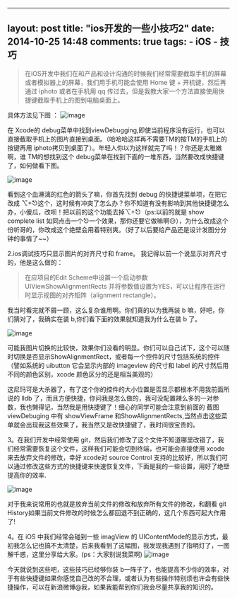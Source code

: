 
---
layout: post
title: "ios开发的一些小技巧2"
date: 2014-10-25 14:48
comments: true
tags: 
	- iOS 
	- 技巧
---

> 在iOS开发中我们在和产品和设计沟通的时候我们经常需要截取手机的屏幕或者模拟器上的屏幕，我们用手机可能会使用 Home 键 + 开机键，然后再通过 iphoto 或者在手机用 qq 传过去，但是我教大家一个方法直接使用快捷键截取手机上的图到电脑桌面上。

具体方法见下图 ：
![image](http://m3.img.srcdd.com/farm4/d/2015/0319/22/70FBE814E678EE3EC0DAE5733FC95E0F_B500_900_500_419.png)

在 Xcode的 debug菜单中找到viewDebugging,即使当前程序没有运行，也可以直接截取手机上的图片直接到桌面。（哈哈哈这样再不需要TM的按TM的手机上的按键再用 iphoto拷贝到桌面了）。年轻人你以为这样就完了吗！？你还是太稚嫩啊，谁 TM的想找到这个 debug菜单在找到下面的一堆东西，当然要改成快捷键了，如何做看下图。  


![image](http://m1.img.srcdd.com/farm4/d/2015/0319/22/9720AC136E2C5F93412034C68C71B8C8_B500_900_500_251.png)

看到这个血淋漓的红色的箭头了嘛，你首先找到 debug 的快捷键菜单项，在把它改成 ⌥+⎋这个，这时候有冲突了怎么办？你不知道有没有影响到其他快捷键怎么办，小傻瓜，改呗！把以前的这个功能去掉⌥+⎋（ps:以前的就是 show complete list 如同点击一个⎋一个效果，那你还要它做嘛啊😥），为什么改成这个份听哥的，你改成这个绝壁会用着特别爽。（好了以后要给产品还是设计发图分分钟的事情了~~）

2.ios调试技巧只显示图片的对齐尺寸和 frame。
我记得以前一个说显示对齐尺寸的，他是这么做的：
> 在应项目的Edit Scheme中设置一个启动参数 UIViewShowAlignmentRects 并将参数值设置为YES，可以让程序在运行时显示视图的对齐矩阵（alignment rectangle）。

我当时看完就不屑一顾，这么复杂谁用啊。你们真的以为我再装 b 嘛，好吧，你们猜对了，我确实在装 b,你们看下面的效果就知道我为什么在装 b 了。

![image](http://m1.img.srcdd.com/farm4/d/2015/0319/22/90AB5A73BB535168585A1DF5AD495F8E_ORIG_1178_714.gif)

可能我图片切换的比较快，效果你们没看的明显。你们可以自己试下，这个可以随时切换是否显示ShowAlignmentRect，或者每一个控件的尺寸包括系统的控件（譬如系统的 uibutton 它会显示内部的 imageview 的尺寸和 label 的尺寸然后用不同的颜色区别，xcode 颜色区分的还是相当美观的）

这尼玛可是大杀器了，有了这个你的控件的大小位置是否显示都根本不用我前面所说的 lldb 了，而且方便快捷，你问我是怎么做的，我可没配置辣么多的一对参数，我也懒得记，当然我是用快捷键了！细心的同学可能会注意到前面的 截图viewDebuging 中有 showViewFrame 和ShowAlignmentRects,当然点击这些菜单就会出现我这些效果了，我当然又是改快捷键了，我时间很宝贵的。

3。在我们开发中经常使用 git，然后我们修改了这个文件不知道哪里改错了，我们经常需要恢复这个文件，这样我们可能会切到终端，也可能会直接使用 xcode来去放弃文件的修改，幸好 xcode对 source Control 支持的比较好，所以我们可以通过修改这些方式的快捷键来快速恢复文件，下面是我的一些设置，用好了绝壁提高你的效率.

![image](http://m2.img.srcdd.com/farm4/d/2015/0319/22/3F7DB19B2934D286943997980930CA71_B500_900_500_458.png)

对于我来说常用的也就是放弃当前文件的修改和放弃所有文件的修改，和翻看 git History如果当前文件修改的时候怎么都回退不到正确的，这几个东西可起大作用了!

4。在 iOS 中我们经常会碰到一些 imagView 的 UIContentMode的显示方式，最初我怎么记也搞不太清楚，后来我看到了这幅图，我发现我遇到了指明灯了，一图解千惑，这里分享给大家。(ps：大家别说我菜啊)
![image](http://img.my.csdn.net/uploads/201211/27/1354011953_1051.png)

今天就说到这些吧，这些技巧已经够你装 b一阵子了，也能提高不少你的效率，对于有些快捷键如果你感觉自己改的不合理，或者认为有些操作特别烦也许会有些快捷操作，可以在新浪微博@我，如果我能帮到你们我会尽量共享我的知识的。